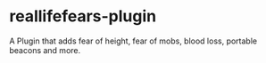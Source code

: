 # reallifefears-plugin
 A Plugin that adds fear of height, fear of mobs, blood loss, portable beacons and more.
